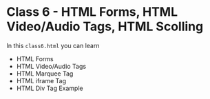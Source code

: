 # Class 6 - HTML Forms, HTML Video/Audio Tags, HTML Scolling

In this `class6.html` you can learn

- HTML Forms
- HTML Video/Audio Tags
- HTML Marquee Tag
- HTML iframe Tag
- HTML Div Tag Example
